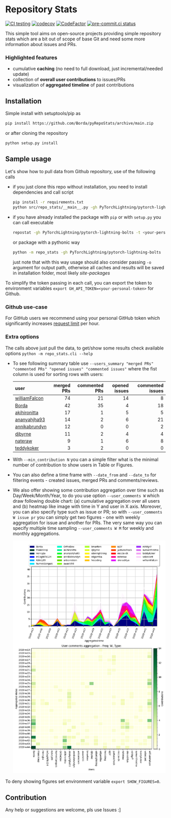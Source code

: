 # Repository Stats

[![CI testing](https://github.com/Borda/pyRepoStats/actions/workflows/ci_testing.yml/badge.svg?event=push)](https://github.com/Borda/pyRepoStats/actions/workflows/ci_testing.yml)
[![codecov](https://codecov.io/gh/Borda/pyRepoStats/branch/main/graph/badge.svg?token=09H9MDJMXG)](https://codecov.io/gh/Borda/pyRepoStats)
[![CodeFactor](https://www.codefactor.io/repository/github/borda/pyrepostats/badge)](https://www.codefactor.io/repository/github/borda/pyrepostats)
[![pre-commit.ci status](https://results.pre-commit.ci/badge/github/Borda/pyRepoStats/main.svg)](https://results.pre-commit.ci/latest/github/Borda/pyRepoStats/main)

This simple tool aims on open-source projects providing simple repository stats which are a bit out of scope of base Git and need some more information about issues and PRs.

### Highlighted features

- cumulative **caching** (no need to full download, just incremental/needed update)
- collection of **overall user contributions** to issues/PRs
- visualization of **aggregated timeline** of past contributions

## Installation

Simple install with setuptools/pip as

```bash
pip install https://github.com/Borda/pyRepoStats/archive/main.zip
```

or after cloning the repository

```bash
python setup.py install
```

## Sample usage

Let's show how to pull data from Github repository, use of the following calls

- if you just clone this repo without installation, you need to install dependencies and call script
  ```bash
  pip install -r requirements.txt
  python src/repo_stats/__main__.py -gh PyTorchLightning/pytorch-lightning-bolts
  ```
- if you have already installed the package with `pip` or with `setup.py` you can call executable
  ```bash
  repostat -gh PyTorchLightning/pytorch-lightning-bolts -t <your-personal-token>
  ```
  or package with a pythonic way
  ```bash
  python -m repo_stats -gh PyTorchLightning/pytorch-lightning-bolts
  ```
  just note that with this way usage should also consider passing `-o` argument for output path, otherwise all caches and results will be saved in installation folder, most likely _site-packages_

To simplify the token passing in each call, you can export the token to environment variables `export GH_API_TOKEN=<your-personal-token>` for Github.

### Github use-case

For GitHub users we recommend using your personal GitHub token which significantly increases [request limit](https://developer.github.com/v3/#rate-limiting) per hour.

### Extra options

The calls above just pull the data, to get/show some results check available options `python -m repo_stats.cli --help`

- To see following summary table use `--users_summary "merged PRs" "commented PRs" "opened issues" "commented issues"` where the fist column is used for sorting rows with users:

  | user                                              | merged PRs | commented PRs | opened issues | commented issues |
  | :------------------------------------------------ | ---------: | ------------: | ------------: | ---------------: |
  | [williamFalcon](https://github.com/williamFalcon) |         74 |            21 |            14 |                8 |
  | [Borda](https://github.com/Borda)                 |         42 |            35 |             4 |               18 |
  | [akihironitta](https://github.com/akihironitta)   |         17 |             1 |             5 |                5 |
  | [ananyahjha93](https://github.com/ananyahjha93)   |         14 |             2 |             6 |               21 |
  | [annikabrundyn](https://github.com/annikabrundyn) |         12 |             0 |             0 |                2 |
  | [djbyrne](https://github.com/djbyrne)             |         11 |             2 |             4 |                4 |
  | [nateraw](https://github.com/nateraw)             |          9 |             1 |             6 |                8 |
  | [teddykoker](https://github.com/teddykoker)       |          3 |             2 |             0 |                0 |

- With `--min_contribution N` you can a simple filter what is the minimal number of contribution to show users in Table or Figures.

- You can also define a time frame with `--date_from` and `--date_to` for filtering events - created issues, merged PRs and comments/reviews.

- We also offer showing some contribution aggregation over time such as Day/Week/Month/Year, to do you use option `--user_comments W` which draw following double chart: (a) cumulative aggregation over all users and (b) heatmap like image with time in Y and user in X axis.
  Moreover, you can also specify type such as issue or PR; so with `--user_comments W issue pr` you can simply get two figures - one with weekly aggregation for issue and another for PRs.
  The very same way you can specify multiple time sampling `--user_comments W M` for weekly and monthly aggregations.

  ![User-comments-aggregation](./assets/user-comments-aggregation.png)

To deny showing figures set environment variable `export SHOW_FIGURES=0`.

## Contribution

Any help or suggestions are welcome, pls use Issues :\]
